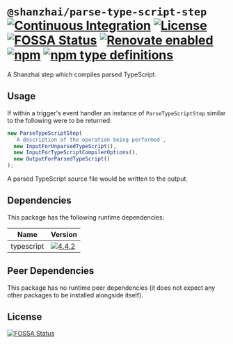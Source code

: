 # `@shanzhai/parse-type-script-step` [![Continuous Integration](https://github.com/jameswilddev/shanzhai/workflows/Continuous%20Integration/badge.svg)](https://github.com/jameswilddev/shanzhai/actions) [![License](https://img.shields.io/github/license/jameswilddev/shanzhai.svg)](https://github.com/jameswilddev/shanzhai/blob/master/license) [![FOSSA Status](https://app.fossa.io/api/projects/git%2Bgithub.com%2Fjameswilddev%2Fshanzhai.svg?type=shield)](https://app.fossa.io/projects/git%2Bgithub.com%2Fjameswilddev%2Fshanzhai?ref=badge_shield) [![Renovate enabled](https://img.shields.io/badge/renovate-enabled-brightgreen.svg)](https://renovatebot.com/) [![npm](https://img.shields.io/npm/v/@shanzhai/parse-type-script-step.svg)](https://www.npmjs.com/package/@shanzhai/parse-type-script-step) [![npm type definitions](https://img.shields.io/npm/types/@shanzhai/parse-type-script-step.svg)](https://www.npmjs.com/package/@shanzhai/parse-type-script-step)

A Shanzhai step which compiles parsed TypeScript.

## Usage

If within a trigger's event handler an instance of `ParseTypeScriptStep` similar
to the following were to be returned:

```typescript
new ParseTypeScriptStep(
  `A description of the operation being performed`,
  new InputForUnparsedTypeScript(),
  new InputForTypeScriptCompilerOptions(),
  new OutputForParsedTypeScript()
);
```

A parsed TypeScript source file would be written to the output.

## Dependencies

This package has the following runtime dependencies:

Name       | Version                                                                                          
---------- | -------------------------------------------------------------------------------------------------
typescript | [![4.4.2](https://img.shields.io/npm/v/typescript.svg)](https://www.npmjs.com/package/typescript)

## Peer Dependencies

This package has no runtime peer dependencies (it does not expect any other packages to be installed alongside itself).

## License

[![FOSSA Status](https://app.fossa.io/api/projects/git%2Bgithub.com%2Fjameswilddev%2Fshanzhai.svg?type=large)](https://app.fossa.io/projects/git%2Bgithub.com%2Fjameswilddev%2Fshanzhai?ref=badge_large)
